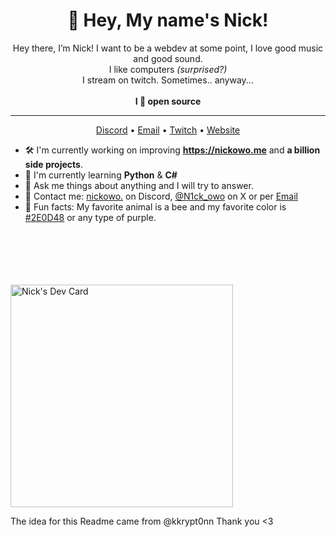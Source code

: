 <h1 align="center">👋 Hey, My name's Nick!</h1>

<p align="center">Hey there, I’m Nick! I want to be a webdev at some point, I love good music and good sound.<br> I like computers <i>(surprised?)</i><br>I stream on twitch. Sometimes.. anyway...<br><br><strong>I 💜 open source</strong></p>

<hr>

<p align="center">
  <a href="https://discord.gg/hrnvkRcD5B">Discord</a> • <a href="mailto:Nickdoesstuff@proton.me">Email</a> • <a href="https://twitch.tv/N1ck_owo">Twitch</a> • <a href="https://N1cksstuff.github.io">Website</a>
</p>

- 🛠️ I'm currently working on improving **https://nickowo.me** and **a billion side projects**.
- 🌱 I'm currently learning **Python** & **C#**
- 💭 Ask me things about anything and I will try to answer.
- 📇 Contact me: [nickowo.](https://discord.gg/hrnvkRcD5B) on Discord, [@N1ck_owo](https://twitter.com/N1ck_owo) on X or per [Email](Nickdoesstuff@proton.me)
- 💜 Fun facts: My favorite animal is a bee and my favorite color is [#2E0D48](https://www.color-hex.com/color/2e0d48) or any type of purple.
<br><br><br><br><br><br>


<a href="https://app.daily.dev/n1ck"><img src="https://api.daily.dev/devcards/v2/quf5SRSaazFfbxwGBvILY.png?type=default&r=sdx" width="356" alt="Nick's Dev Card"/></a>



The idea for this Readme came from @kkrypt0nn 
Thank you <3
